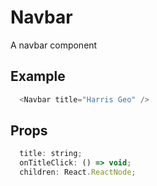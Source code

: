 # Navbar

A navbar component

## Example

```js
  <Navbar title="Harris Geo" />
```

## Props

```js
  title: string;
  onTitleClick: () => void;
  children: React.ReactNode;
```